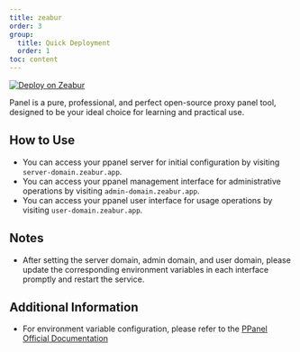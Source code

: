 ```yaml
---
title: zeabur
order: 3
group:
  title: Quick Deployment
  order: 1
toc: content
---
```


[![Deploy on Zeabur](https://zeabur.com/button.svg)](https://zeabur.com/templates/IBPWWW)

Panel is a pure, professional, and perfect open-source proxy panel tool, designed to be your ideal choice for learning and practical use.

## How to Use

- You can access your ppanel server for initial configuration by visiting `server-domain.zeabur.app`.
- You can access your ppanel management interface for administrative operations by visiting `admin-domain.zeabur.app`.
- You can access your ppanel user interface for usage operations by visiting `user-domain.zeabur.app`.

## Notes

- After setting the server domain, admin domain, and user domain, please update the corresponding environment variables in each interface promptly and restart the service.

## Additional Information

- For environment variable configuration, please refer to the [PPanel Official Documentation](https://ppanel.dev/)

